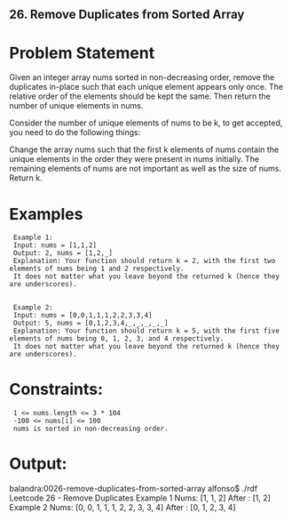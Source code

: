 ## 26. Remove Duplicates from Sorted Array

# Problem Statement

Given an integer array nums sorted in non-decreasing order, remove the duplicates in-place such that each unique element appears only once. The relative order of the elements should be kept the same. Then return the number of unique elements in nums.

Consider the number of unique elements of nums to be k, to get accepted, you need to do the following things:

Change the array nums such that the first k elements of nums contain the unique elements in the order they were present in nums initially. The remaining elements of nums are not important as well as the size of nums.
Return k.

# Examples 

     Example 1:
     Input: nums = [1,1,2]
     Output: 2, nums = [1,2,_]
     Explanation: Your function should return k = 2, with the first two elements of nums being 1 and 2 respectively.
     It does not matter what you leave beyond the returned k (hence they are underscores).
     
     
     Example 2:
     Input: nums = [0,0,1,1,1,2,2,3,3,4]
     Output: 5, nums = [0,1,2,3,4,_,_,_,_,_]
     Explanation: Your function should return k = 5, with the first five elements of nums being 0, 1, 2, 3, and 4 respectively.
     It does not matter what you leave beyond the returned k (hence they are underscores).
 

# Constraints:

     1 <= nums.length <= 3 * 104
     -100 <= nums[i] <= 100
     nums is sorted in non-decreasing order.

# Output:

balandra:0026-remove-duplicates-from-sorted-array alfonso$ ./rdf 
     Leetcode 26 - Remove Duplicates
     Example 1
     Nums: [1, 1, 2]
     After : [1, 2]
     Example 2
     Nums: [0, 0, 1, 1, 1, 2, 2, 3, 3, 4]
     After : [0, 1, 2, 3, 4]
